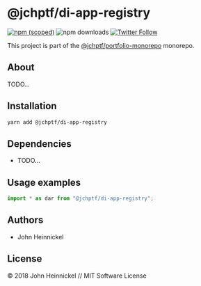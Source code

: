 # @jchptf/di-app-registry

[![npm (scoped)](https://img.shields.io/npm/v/@jchptf/di-app-registry.svg)](https://www.npmjs.com/package/@jchptf/di-app-registry)
![npm downloads](https://img.shields.io/npm/dm/@jchptf/di-app-registry.svg)
[![Twitter Follow](https://img.shields.io/twitter/follow/jchptf_monorepo.svg?style=flat-square&label=twitter)](https://twitter.com/jchptf_monorepo)


This project is part of the
[@jchptf/portfolio-monorepo](https://github.com/jheinnic/portfolio-monorepo/) monorepo.

<!-- TOC depthFrom:2 depthTo:3 -->

<!-- /TOC -->

## About

TODO...

## Installation

```bash
yarn add @jchptf/di-app-registry
```

## Dependencies

- TODO...

## Usage examples

```typescript
import * as dar from "@jchptf/di-app-registry";
```

## Authors
- John Heinnickel

## License

&copy; 2018 John Heinnickel // MIT Software License

